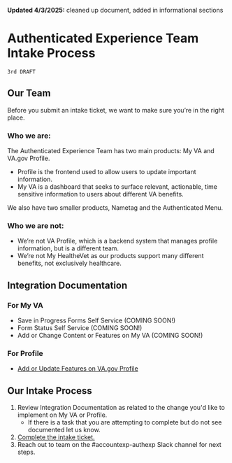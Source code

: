 **Updated 4/3/2025:** cleaned up document, added in informational sections

# Authenticated Experience Team Intake Process

`3rd DRAFT`

## Our Team 

Before you submit an intake ticket, we want to make sure you’re in the right place. 

### Who we are:
The Authenticated Experience Team has two main products: My VA and VA.gov Profile.
- Profile is the frontend used to allow users to update important information.
- My VA is a dashboard that seeks to surface relevant, actionable, time sensitive information to users about different VA benefits. 

We also have two smaller products, Nametag and the Authenticated Menu.

### Who we are not: 
- We’re not VA Profile, which is a backend system that manages profile information, but is a different team. 
- We’re not My HealtheVet as our products support many different benefits, not exclusively healthcare. 


## Integration Documentation

### For My VA
- Save in Progress Forms Self Service (COMING SOON!)
- Form Status Self Service (COMING SOON!)
- Add or Change Content or Features on My VA (COMING SOON!)

### For Profile
- [Add or Update Features on VA.gov Profile](https://github.com/department-of-veterans-affairs/va.gov-team/blob/master/products/identity-personalization/team/governance/add-update-features-profile.md)


## Our Intake Process
1. Review Integration Documentation as related to the change you'd like to implement on My VA or Profile.
   - If there is a task that you are attempting to complete but do not see documented let us know.
3. [Complete the intake ticket.](https://github.com/department-of-veterans-affairs/va.gov-team/issues/new?template=auth-exp-request.yml)
4. Reach out to team on the #accountexp-authexp Slack channel for next steps.
